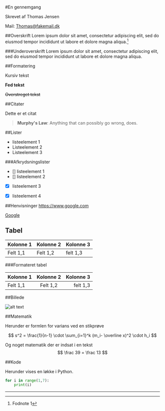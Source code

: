 #En gennemgang



Skrevet af Thomas Jensen

Mail: Thomas@fakemail.dk

<div class="pb"></div>

##Overskrift
Lorem ipsum dolor sit amet, consectetur adipiscing elit, sed do eiusmod tempor incididunt ut labore et dolore magna aliqua.[^1]

###Underoverskrift
Lorem ipsum dolor sit amet, consectetur adipiscing elit, sed do eiusmod tempor incididunt ut labore et dolore magna aliqua.

##Formatering

Kursiv tekst

__Fed tekst__

~~Overstreget tekst~~

##Citater

Dette er et citat

> __Murphy's Law__: Anything that can possibly go wrong, does.

##Lister

- listeelement 1
- Listeelement 2
- Listeelement 3

###Afkrydsningslister

- [] listeelement 1
- [] listeelement 2
- [x] listeelement 3
- [x] listeelement 4





##Henvisninger
https://www.google.com

[Google](https://www.google.com)


## Tabel

Kolonne 1 | Kolonne 2 | Kolonne 3
---|---|---
Felt 1,1 | Felt 1,2 | felt 1,3

###Formateret tabel

Kolonne 1 | Kolonne 2 | Kolonne 3
---|:---:|---:
Felt 1,1 | Felt 1,2 | felt 1,3


##Billede

![alt text](https://upload.wikimedia.org/wikipedia/commons/a/af/Tux.png)


##Matematik

Herunder er formlen for varians ved en stikprøve

$$ s^2 = \frac{1}{n-1} \cdot \sum_{i=1}^k (m_i- \overline x)^2 \cdot h_i $$

Og noget matematik der er indsat i en tekst $$ \frac 39 = \frac 13 $$

##Kode

Herunder vises en løkke i Python.

```python
for i in range(1,7):
	print(i)
```



***

[^1]: Fodnote 1


